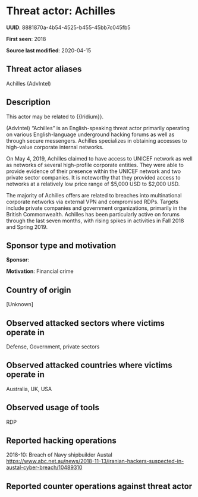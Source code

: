 # Threat actor: Achilles

**UUID**: 8881870a-4b54-4525-b455-45bb7c045fb5

**First seen**: 2018

**Source last modified**: 2020-04-15

## Threat actor aliases

Achilles (AdvIntel)

## Description

This actor may be related to {{Iridium}}.

(AdvIntel) “Achilles” is an English-speaking threat actor primarily operating on various English-language underground hacking forums as well as through secure messengers. Achilles specializes in obtaining accesses to high-value corporate internal networks.

On May 4, 2019, Achilles claimed to have access to UNICEF network as well as networks of several high-profile corporate entities. They were able to provide evidence of their presence within the UNICEF network and two private sector companies. It is noteworthy that they provided access to networks at a relatively low price range of $5,000 USD to $2,000 USD.

The majority of Achilles offers are related to breaches into multinational corporate networks via external VPN and compromised RDPs. Targets include private companies and government organizations, primarily in the British Commonwealth. Achilles has been particularly active on forums through the last seven months, with rising spikes in activities in Fall 2018 and Spring 2019.

## Sponsor type and motivation

**Sponsor**: 

**Motivation**: Financial crime


## Country of origin

[Unknown]

## Observed attacked sectors where victims operate in

Defense, Government, private sectors

## Observed attacked countries where victims operate in

Australia, UK, USA

## Observed usage of tools

RDP

## Reported hacking operations

2018-10: Breach of Navy shipbuilder Austal
https://www.abc.net.au/news/2018-11-13/iranian-hackers-suspected-in-austal-cyber-breach/10489310

## Reported counter operations against threat actor





